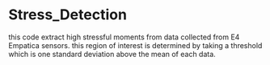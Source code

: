 # Stress_Detection
this code extract high stressful moments from data collected from E4 Empatica sensors. this region of interest is determined by taking a threshold which is one standard deviation above the mean of each data. 
